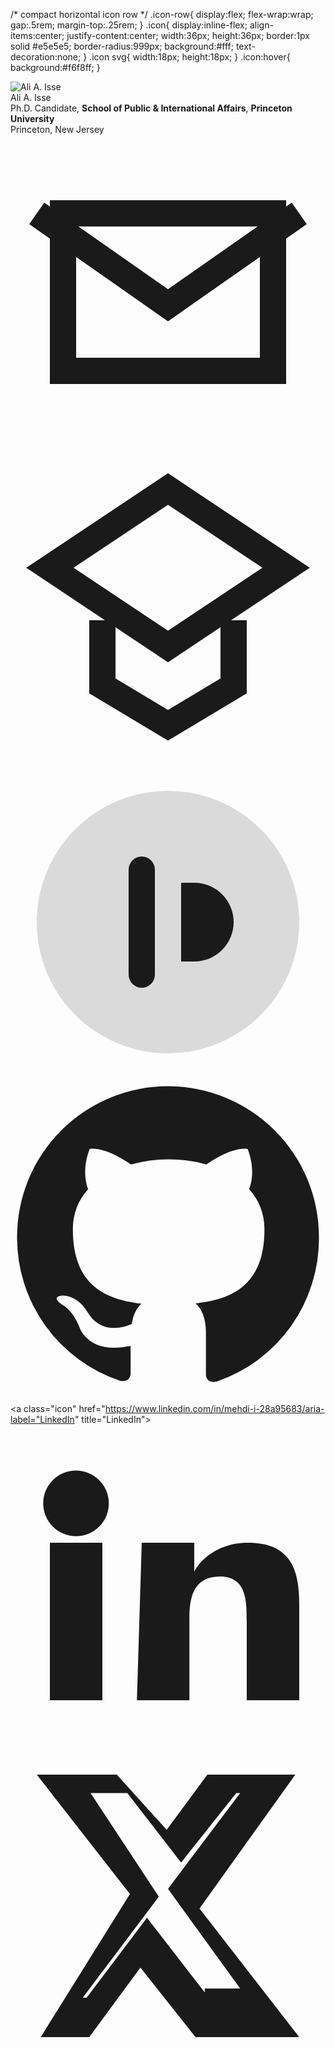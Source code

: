 /* compact horizontal icon row */
.icon-row{
  display:flex; flex-wrap:wrap; gap:.5rem; margin-top:.25rem;
}
.icon{
  display:inline-flex; align-items:center; justify-content:center;
  width:36px; height:36px; border:1px solid #e5e5e5; border-radius:999px;
  background:#fff; text-decoration:none;
}
.icon svg{ width:18px; height:18px; }
.icon:hover{ background:#f6f8ff; }

<aside class="sidebar">
  <div class="photo">
    <img src="{{ '/assets/headshot.jpg' | relative_url }}" alt="Ali A. Isse">
  </div>

  <div class="name">Ali A. Isse</div>
  <div class="affil">
    Ph.D. Candidate, <strong>School of Public & International Affairs</strong>, <strong>Princeton University</strong><br>
    Princeton, New Jersey
  </div>

  <nav class="icon-row">
  <!-- Email -->
  <a class="icon" href="mailto:YOUR.EMAIL@UNI.EDU" aria-label="Email" title="Email">
    <svg viewBox="0 0 24 24" fill="none" stroke="currentColor" stroke-width="2">
      <path d="M4 6h16v12H4z"/><path d="M22 6l-10 7L2 6"/>
    </svg>
  </a>

  <!-- Google Scholar -->
  <a class="icon" href="https://scholar.google.com/citations?user=YOURID" aria-label="Google Scholar" title="Google Scholar">
    <svg viewBox="0 0 24 24" fill="none" stroke="currentColor" stroke-width="2">
      <path d="M12 3l9 6-9 6-9-6 9-6z"/><path d="M7 13v5l5 3 5-3v-5"/>
    </svg>
  </a>

  <!-- ORCID -->
  <a class="icon" href="https://orcid.org/YOUR-ORCID" aria-label="ORCID" title="ORCID">
    <svg viewBox="0 0 24 24" fill="currentColor">
      <circle cx="12" cy="12" r="10" opacity=".15"></circle>
      <rect x="9" y="7" width="2" height="10" rx="1"></rect>
      <path d="M14 9a3 3 0 1 1 0 6h-1V9h1z"></path>
    </svg>
  </a>

  <!-- GitHub -->
  <a class="icon" href="https://github.com/aliaisse" aria-label="GitHub" title="GitHub">
    <svg viewBox="0 0 24 24" fill="currentColor">
      <path d="M12 .5A11.5 11.5 0 0 0 .5 12a11.5 11.5 0 0 0 7.86 10.95c.58.1.79-.25.79-.56v-2.1c-3.2.7-3.88-1.39-3.88-1.39-.53-1.36-1.3-1.73-1.3-1.73-1.06-.73.08-.72.08-.72 1.17.08 1.78 1.2 1.78 1.2 1.04 1.77 2.74 1.26 3.41.97.11-.76.41-1.26.74-1.55-2.55-.29-5.23-1.27-5.23-5.65 0-1.25.44-2.27 1.17-3.07-.12-.29-.51-1.47.11-3.06 0 0 .96-.31 3.15 1.17a10.9 10.9 0 0 1 5.74 0c2.19-1.48 3.15-1.17 3.15-1.17.62 1.59.23 2.77.11 3.06.73.8 1.17 1.82 1.17 3.07 0 4.39-2.69 5.35-5.25 5.63.42.36.79 1.08.79 2.18v3.23c0 .31.21.66.8.55A11.5 11.5 0 0 0 23.5 12 11.5 11.5 0 0 0 12 .5z"/>
    </svg>
  </a>

  <!-- LinkedIn -->
  <a class="icon" href="https://www.linkedin.com/in/mehdi-i-28a95683/aria-label="LinkedIn" title="LinkedIn">
    <svg viewBox="0 0 24 24" fill="currentColor">
      <path d="M4.98 3.5A2.5 2.5 0 1 1 5 8.5a2.5 2.5 0 0 1-.02-5zM3 9h4v12H3zM10 9h4v2.2c.56-1.06 1.98-2.2 4.09-2.2 3.27 0 3.91 2.05 3.91 4.72V21h-4v-6.1c0-1.45-.03-3.33-2.03-3.33-2.03 0-2.34 1.58-2.34 3.22V21h-4z"/>
    </svg>
  </a>

  <!-- X / Twitter -->
  <a class="icon" href="https://x.com/IsseMehdi" aria-label="X (Twitter)" title="X (Twitter)">
    <svg viewBox="0 0 24 24" fill="currentColor">
      <path d="M18.9 2H15l-3.1 4.2L8.1 2H2l7.1 9.1L2.3 22H6l3.9-5.3L14.1 22H22l-7.6-9.8L21.7 2h-2.8zm-4.1 16.6-4.4-5.7-4.6 6.1h-.3l5.8-7.7L6.1 3.4h2.8l4.1 5.3 4.2-5.3h.3l-5.5 7.3 5.5 7.6h-2.7z"/>
    </svg>
  </a>
</nav>

